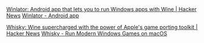 
[Winlator: Android app that lets you to run Windows apps with Wine | Hacker News](https://news.ycombinator.com/item?id=39095337)
[Winlator - Android app](https://winlator.org/)

[Whisky: Wine supercharged with the power of Apple's game porting toolkit | Hacker News](https://news.ycombinator.com/item?id=38421862)
[Whisky - Run Modern Windows Games on macOS](https://getwhisky.app/)
